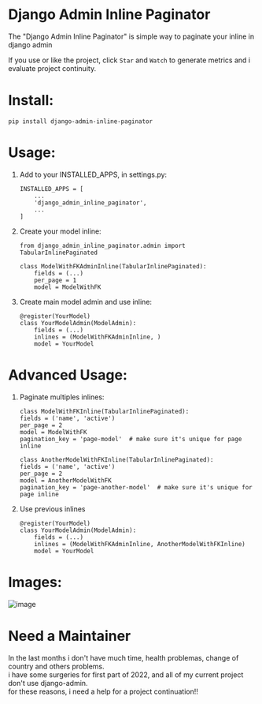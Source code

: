 Django Admin Inline Paginator
=============================

The "Django Admin Inline Paginator" is simple way to paginate your inline in django admin

If you use or like the project, click `Star` and `Watch` to generate metrics and i evaluate project continuity.

# Install:

```
pip install django-admin-inline-paginator
```

# Usage:

1. Add to your INSTALLED_APPS, in settings.py:

   ```
   INSTALLED_APPS = [
       ...
       'django_admin_inline_paginator',
       ...
   ]
   ```
2. Create your model inline:

   ```
   from django_admin_inline_paginator.admin import TabularInlinePaginated

   class ModelWithFKAdminInline(TabularInlinePaginated):
       fields = (...)
       per_page = 1
       model = ModelWithFK
   ```
3. Create main model admin and use inline:

    ```
    @register(YourModel)
    class YourModelAdmin(ModelAdmin):
        fields = (...)
        inlines = (ModelWithFKAdminInline, )
        model = YourModel
    ```

# Advanced Usage:

1. Paginate multiples inlines:
    
    ```
    class ModelWithFKInline(TabularInlinePaginated):
    fields = ('name', 'active')
    per_page = 2
    model = ModelWithFK
    pagination_key = 'page-model'  # make sure it's unique for page inline

    class AnotherModelWithFKInline(TabularInlinePaginated):
    fields = ('name', 'active')
    per_page = 2
    model = AnotherModelWithFK
    pagination_key = 'page-another-model'  # make sure it's unique for page inline
    ```

2. Use previous inlines
    
    ```
    @register(YourModel)
    class YourModelAdmin(ModelAdmin):
        fields = (...)
        inlines = (ModelWithFKAdminInline, AnotherModelWithFKInline)
        model = YourModel
    ```

# Images:

![image](https://user-images.githubusercontent.com/30196992/98023167-706ca880-1dfe-11eb-89fe-c056741f0d5b.png)

# Need a Maintainer
 In the last months i don't have much time, health problemas, change of country and others problems.  
 i have some surgeries for first part of 2022, and all of my current project don't use django-admin.  
 for these reasons, i need a help for a project continuation!!
